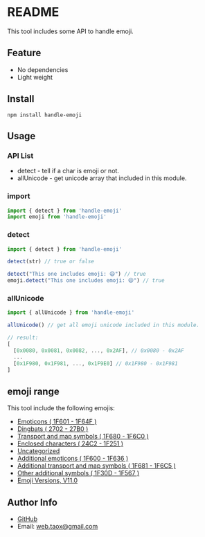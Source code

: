 # README

This tool includes some API to handle emoji.

## Feature

* No dependencies
* Light weight

## Install

```shell
npm install handle-emoji
```

## Usage

### API List

* detect - tell if a char is emoji or not.
* allUnicode - get unicode array that included in this module.

### import

```javascript
import { detect } from 'handle-emoji'
import emoji from 'handle-emoji'
```

### detect

```javascript
import { detect } from 'handle-emoji'

detect(str) // true or false

detect("This one includes emoji: 😄") // true
emoji.detect("This one includes emoji: 😄") // true
```

### allUnicode

```javascript
import { allUnicode } from 'handle-emoji'

allUnicode() // get all emoji unicode included in this module.

// result:
[
  [0x0080, 0x0081, 0x0082, ..., 0x2AF], // 0x0080 - 0x2AF
  ...
  [0x1F980, 0x1F981, ..., 0x1F9E0] // 0x1F980 - 0x1F981
]
```

## emoji range

This tool include the following emojis:

* [Emoticons ( 1F601 - 1F64F )](https://apps.timwhitlock.info/emoji/tables/unicode#block-1-emoticons)
* [Dingbats ( 2702 - 27B0 )](https://apps.timwhitlock.info/emoji/tables/unicode#block-2-dingbats)
* [Transport and map symbols ( 1F680 - 1F6C0 )](https://apps.timwhitlock.info/emoji/tables/unicode#block-3-transport-and-map-symbols)
* [Enclosed characters ( 24C2 - 1F251 )](https://apps.timwhitlock.info/emoji/tables/unicode#block-4-enclosed-characters)
* [Uncategorized](https://apps.timwhitlock.info/emoji/tables/unicode#block-5-uncategorized)
* [Additional emoticons ( 1F600 - 1F636 )](https://apps.timwhitlock.info/emoji/tables/unicode#block-6a-additional-emoticons)
* [Additional transport and map symbols ( 1F681 - 1F6C5 )](https://apps.timwhitlock.info/emoji/tables/unicode#block-6b-additional-transport-and-map-symbols)
* [Other additional symbols ( 1F30D - 1F567 )](https://apps.timwhitlock.info/emoji/tables/unicode#block-6c-other-additional-symbols)
* [Emoji Versions, V11.0](http://unicode.org/emoji/charts/emoji-versions.html)

## Author Info

* [GitHub](https://github.com/Tao-Quixote)
* Email: <web.taox@gmail.com>
